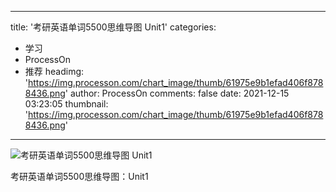 
---
title: '考研英语单词5500思维导图 Unit1'
categories: 
 - 学习
 - ProcessOn
 - 推荐
headimg: 'https://img.processon.com/chart_image/thumb/61975e9b1efad406f8788436.png'
author: ProcessOn
comments: false
date: 2021-12-15 03:23:05
thumbnail: 'https://img.processon.com/chart_image/thumb/61975e9b1efad406f8788436.png'
---

<div>   
<img class="thumb" alt="考研英语单词5500思维导图 Unit1" src="https://img.processon.com/chart_image/thumb/61975e9b1efad406f8788436.png" referrerpolicy="no-referrer">
<p>考研英语单词5500思维导图：Unit1</p>  
</div>
            